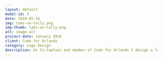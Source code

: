 ```yaml
---
layout: default
modal-id: 3
date: 2016-05-16
img: tabs-on-tally.png
img-thumb: tabs-on-tally.png
alt: image-alt
project-date: January 2016
client: Code for Orlando
category: Logo Design
description: As Co-Captain and member of Code for Orlando I design a lot of Code For Orlando's material. This was for one of our hackathons that we partnered with Orlando Sentinel on called Tabs on Tally. We needed a simple badge to put on social media, websites, and presentations to identify our event with. When I create visuals for Code for Orlando I like to use as many open source resources as I can to help promote the open course community. In this designed I used an icon of a government building from a resourced called The Noun Project.  
---
```

